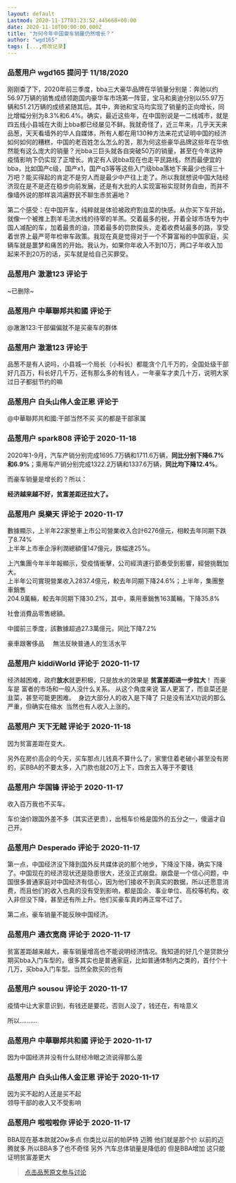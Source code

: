 ```yaml
---
layout: default
Lastmod: 2020-11-17T03:23:52.445668+00:00
date: 2020-11-18T00:00:00.000Z
title: "为何今年中国豪车销量仍然增长？"
author: "wgd165"
tags: [...,修改记录]
---
```



### 品葱用户 **wgd165** 提问于 11/18/2020
    
刚刚查了下，2020年前三季度，bba三大豪华品牌在华销量分别是：奔驰以约56.97万辆的销售成绩领跑国内豪华车市场第一阵营，宝马和奥迪分别以55.97万辆和51.21万辆的成绩紧随其后。其中，奔驰和宝马均实现了销量的正向增长，同比增幅分别为8.3%和6.4%。确实，最近这些年，在中国别说是一二线城市，就是四五线小县城在大街上bba都已经屡见不鲜。我就奇怪了，近三年来，几乎天天来品葱，天天看墙外的华人自媒体，所有人都在用130种方法来花式证明中国的经济如何如何的糟糕，中国的老百姓怎么怎么的苦，那为何这些豪华品牌这些年在华依然能有这么庞大的销量？光bba三巨头就各自突破50万的销量，甚至在今年这种疫情影响下仍实现了正增长。肯定有人说bba现在也走平民路线，然而最便宜的bba，比如国产c级，国产x1，国产q3等等这些入门级bba落地下来最少也得三十万吧？能买得起的肯定不是穷人而是最少中产往上走了。所以我就想说中国大陆经济现在是不是还在稳步向前发展，还是有大批的人实现富裕实现财务自由，而并不像墙外说的那样哀鸿遍野民不聊生赤贫遍地？  
  
  
第二个感受：在中国开车，纯粹就是体验被政府割韭菜的快感。从你买下车开始，就像一个被推上割羊毛流水线的待宰的羊羔。交着最多的税，开着全球市场专为中国人减配的车，加着最贵的油，顶着最多的罚款探头，走着收费站最多的路，享受着世界上最严苛年检审车政策。我现在真是觉得对于一个不算富裕的中国家庭，买辆车就是噩梦和痛苦的开始。我认为，如果你年收入不到10万，两口子年收入加起来不到20万的话，买车就是给自己买罪受。
    
                

### 品葱用户 **澈澈123** 评论于 
        
~已删除~
        
                

### 品葱用户 **中華聯邦共和國** 评论于 
        
@澈澈123:干部偏偏就不是买豪车的群体
        
                

### 品葱用户 **澈澈123** 评论于 
        
品葱不是有人说吗，小县城一个局长（小科长）都能贪个几千万的，全国处级干部好几百万，科长好几千万，还有那么多的有钱人，一年豪车才卖几十万，说明大家过日子都挺节约的嘛
        
                

### 品葱用户 **白头山伟人金正恩** 评论于 
        
@中華聯邦共和國:干部当然不买 买的都是干部家属
        
                

### 品葱用户 **spark808** 评论于 2020-11-18
        
2020年1-9月，汽车产销分别完成1695.7万辆和1711.6万辆，**同比分别下降6.7%和6.9%**；乘用车产销分别完成1322.2万辆和1337.6万辆，**同比均下降12.4%**。  
  
而豪车销量是增长的？所以：  
  
**经济越来越不好，贫富差距还拉大了。**
        
                

### 品葱用户 **吳樂天** 评论于 2020-11-17
        
數據顯示，上半年22家整車上市公司營業收入合計6276億元，相較去年同期下跌了8.74%  
上半年上市車企淨利潤總額僅147億元，跌幅達25%。  
  
上汽集團今年半年報顯示，受疫情衝擊，公司經濟運行節奏受到影響，經營挑戰加大。  
上半年公司實現營業收入2837.4億元，較去年同期下降24.6%；上半年，集團整車銷售  
204.9萬輛，較去年同期下降30.2%，其中，乘用車銷售163萬輛，下降35.8%  
  
社會消費品零售總額。  
  
中國前三季度，該數據超過27.3萬億元，同比下降7.2%  
  
豪車跟奢侈品     無法反映普通人的生活水平
        
                

### 品葱用户 **kiddiWorld** 评论于 2020-11-17
        
经济越困难，政府**放水**就更积极，只是放水的效果是 **贫富差距进一步拉大**！ 而豪车是 富者的市场和一般人没什么关系。 从这个角度来说 富人更富了，而韭菜还是韭菜，甚至可能更困难。  身边大部分人的收入是下降了 只是没有法X功说的那么严重，但确实在缩水  当然也有人收入上涨的。
        
                

### 品葱用户 **天下无贼** 评论于 2020-11-18
        
因为贫富差距在变大。  
  
  
另外在房价高企的今天，买车那点儿钱真不算什么了，家里住着老破小甚至没有房的，买BBA的不要太多，入门款也就20万上下，四舍五入等于不要钱
        
                

### 品葱用户 **华国锋** 评论于 2020-11-17
        
收入百万我也不买车。  
  
车价油价跟国外差不多（其实还更贵），出租车价格是国外的五分之一，傻逼才自己开。
        
                

### 品葱用户 **Desperado** 评论于 2020-11-17
        
第一点，中国经济没下降到国外反共媒体说的那个地步，下降没下降，确实下降了。中国现在的经济现状还是隐患很大，还没正式崩盘。崩盘是一个信心问题，中国很多普通家庭对中国经济有信心，因为他们接收不到真实的数据，所以还愿意消费，而且他们的收入也真的没有受到影响，都是国企、事业单位、高校等机构，收入非但没下降，甚至还有所上升。他们买豪车真的再正常不过了。  
  
第二点，豪车销量不能反映中国经济。
        
                

### 品葱用户 **通衣宽商** 评论于 2020-11-17
        
贫富差距越来越大，豪车销量增高也不能说明经济情况。我知道的好几个是贷款分期买bba入门车型的，很多其实也是普通家庭，比如普通体制内之类的，首付个十几万，买bba入门车型。当然全款买的也有
        
                

### 品葱用户 **sousou** 评论于 2020-11-17
        
疫情中让大家意识到，有钱还是要花，否则人没了，钱还在，有啥意义  
  
所以..........
        
                

### 品葱用户 **中華聯邦共和國** 评论于 2020-11-17
        
因为中国经济并没有什么财经冷眼之流说得那么差
        
                

### 品葱用户 **白头山伟人金正恩** 评论于 2020-11-17
        
因为买不起的人还是买不起  
领导干部的收入又不受影响
        
                

### 品葱用户 **啦啦啦你** 评论于 2020-11-17
        
BBA现在基本款就20w多点 你类比以前的帕萨特 迈腾 他们就是那个价 以前的迈腾就多 所以BBA多了也不奇怪 另外 汽车总体销量是降低的 但是BBA增加 这只能证明贫富差更大
        
                





> [点击品葱原文参与讨论](https://pincong.rocks/question/33600)

